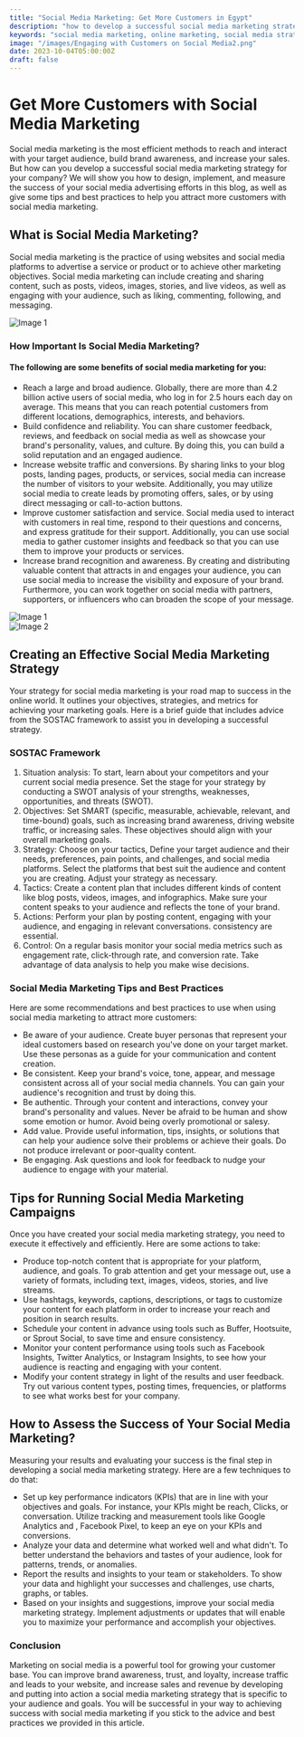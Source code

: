 ```yaml
---
title: "Social Media Marketing: Get More Customers in Egypt"
description: "how to develop a successful social media marketing strategy for bringing in more customers, increase brand awareness, and increase sales. Social media marketing in Egypt."
keywords: "social media marketing, online marketing, social media strategy, customer engagement, brand awareness, digital marketing"
image: "/images/Engaging with Customers on Social Media2.png"
date: 2023-10-04T05:00:00Z
draft: false
---
```


# Get More Customers with Social Media Marketing

Social media marketing is the most efficient methods to reach and interact with your target audience, build brand awareness, and increase your sales. But how can you develop a successful social media marketing strategy for your company? We will show you how to design, implement, and measure the success of your social media advertising efforts in this blog, as well as give some tips and best practices to help you attract more customers with social media marketing.

##  What is Social Media Marketing?

Social media marketing is the practice of using websites and social media platforms to advertise a service or product or to achieve other marketing objectives. Social media marketing can include creating and sharing content, such as posts, videos, images, stories, and live videos, as well as engaging with your audience, such as liking, commenting, following, and messaging.

<img src='/images/Social Media Marketing Strategy1.png' class='rounded-lg max-w-[1200px] max-h-[800px] w-full h-auto' alt='Image 1' />


### How Important Is Social Media Marketing?

#### The following are some benefits of social media marketing for you:

- Reach a large and broad audience. Globally, there are more than 4.2 billion active users of social media, who log in for 2.5 hours each day on average. This means that you can reach potential customers from different locations, demographics, interests, and behaviors.
- Build confidence and reliability. You can share customer feedback, reviews, and feedback on social media as well as showcase your brand's personality, values, and culture. By doing this, you can build a solid reputation and an engaged audience.
- Increase website traffic and conversions. By sharing links to your blog posts, landing pages, products, or services, social media can increase the number of visitors to your website. Additionally, you may utilize social media to create leads by promoting offers, sales, or by using direct messaging or call-to-action buttons.
- Improve customer satisfaction and service. Social media used to interact with customers in real time, respond to their questions and concerns, and express gratitude for their support. Additionally, you can use social media to gather customer insights and feedback so that you can use them to improve your products or services.
- Increase brand recognition and awareness. By creating and distributing valuable content that attracts in and engages your audience, you can use social media to increase the visibility and exposure of your brand. Furthermore, you can work together on social media with partners, supporters, or influencers who can broaden the scope of your message.

<div class="grid grid-cols-1 md:grid-cols-2 gap-4">
  <div>
    <img src='/images/Effective Social Media Campaigns5.png' class='rounded-lg w-full' alt='Image 1' />
  </div>
  <div>
    <img src='/images/Effective Social Media Campaigns5.png' class='rounded-lg w-full' alt='Image 2' />
  </div>
</div>



## Creating an Effective Social Media Marketing Strategy

Your strategy for social media marketing is your road map to success in the online world. It outlines your objectives, strategies, and metrics for achieving your marketing goals. Here is a brief guide that includes advice from the SOSTAC framework to assist you in developing a successful strategy.

### SOSTAC Framework

1. Situation analysis: To start, learn about your competitors and your current social media presence. Set the stage for your strategy by conducting a SWOT analysis of your strengths, weaknesses, opportunities, and threats (SWOT).
2. Objectives: Set SMART (specific, measurable, achievable, relevant, and time-bound) goals, such as increasing brand awareness, driving website traffic, or increasing sales. These objectives should align with your overall marketing goals.
3. Strategy: Choose on your tactics, Define your target audience and their needs, preferences, pain points, and challenges, and social media platforms. Select the platforms that best suit the audience and content you are creating. Adjust your strategy as necessary.
4. Tactics: Create a content plan that includes different kinds of content like blog posts, videos, images, and infographics. Make sure your content speaks to your audience and reflects the tone of your brand.
5. Actions: Perform your plan by posting content, engaging with your audience, and engaging in relevant conversations. consistency are essential.
6. Control: On a regular basis monitor your social media metrics such as engagement rate, click-through rate, and conversion rate. Take advantage of data analysis to help you make wise decisions.

### Social Media Marketing Tips and Best Practices

Here are some recommendations and best practices to use when using social media marketing to attract more customers:
- Be aware of your audience. Create buyer personas that represent your ideal customers based on research you've done on your target market. Use these personas as a guide for your communication and content creation.
- Be consistent. Keep your brand's voice, tone, appear, and message consistent across all of your social media channels. You can gain your audience's recognition and trust by doing this.
- Be authentic. Through your content and interactions, convey your brand's personality and values. Never be afraid to be human and show some emotion or humor. Avoid being overly promotional or salesy.
- Add value. Provide useful information, tips, insights, or solutions that can help your audience solve their problems or achieve their goals. Do not produce irrelevant or poor-quality content.
- Be engaging. Ask questions and look for feedback to nudge your audience to engage with your material.

## Tips for Running Social Media Marketing Campaigns

Once you have created your social media marketing strategy, you need to execute it effectively and efficiently. Here are some actions to take:
- Produce top-notch content that is appropriate for your platform, audience, and goals. To grab attention and get your message out, use a variety of formats, including text, images, videos, stories, and live streams.
- Use hashtags, keywords, captions, descriptions, or tags to customize your content for each platform in order to increase your reach and position in search results.
- Schedule your content in advance using tools such as Buffer, Hootsuite, or Sprout Social, to save time and ensure consistency.
- Monitor your content performance using tools such as Facebook Insights, Twitter Analytics, or Instagram Insights, to see how your audience is reacting and engaging with your content.
- Modify your content strategy in light of the results and user feedback. Try out various content types, posting times, frequencies, or platforms to see what works best for your company.

## How to Assess the Success of Your Social Media Marketing?

Measuring your results and evaluating your success is the final step in developing a social media marketing strategy. Here are a few techniques to do that:
- Set up key performance indicators (KPIs) that are in line with your objectives and goals. For instance, your KPIs might be reach, Clicks, or conversation.
Utilize tracking and measurement tools like Google Analytics and , Facebook Pixel, to keep an eye on your KPIs and conversions.
- Analyze your data and determine what worked well and what didn't. To better understand the behaviors and tastes of your audience, look for patterns, trends, or anomalies.
- Report the results and insights to your team or stakeholders. To show your data and highlight your successes and challenges, use charts, graphs, or tables.
- Based on your insights and suggestions, improve your social media marketing strategy. Implement adjustments or updates that will enable you to maximize your performance and accomplish your objectives.

### Conclusion

Marketing on social media is a powerful tool for growing your customer base. You can improve brand awareness, trust, and loyalty, increase traffic and leads to your website, and increase sales and revenue by developing and putting into action a social media marketing strategy that is specific to your audience and goals. You will be successful in your way to achieving success with social media marketing if you stick to the advice and best practices we provided in this article.

